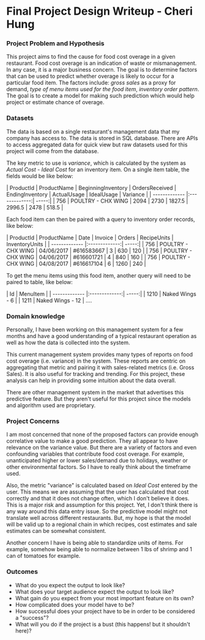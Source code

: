 # Final Project Design Writeup - Cheri Hung

### Project Problem and Hypothesis

This project aims to find the cause for food cost overage in a given restaurant. Food cost overage is an indication of waste or mismanagement. In any case, it is a major business concern. The goal is to determine factors that can be used to predict whether overage is likely to occur for a particular food item. The factors include: _gross sales_ as a proxy for demand, _type of menu items used for the food item_, _inventory order pattern_. The goal is to create a model for making such prediction which would help project or estimate chance of overage.

### Datasets

The data is based on a single restaurant's management data that my company has access to. The data is stored in SQL database. There are APIs to access aggregated data for quick view but raw datasets used for this project will come from the database.

The key metric to use is *variance*, which is calculated by the system as *Actual Cost - Ideal Cost* for an inventory item. On a single item table, the fields would be like below:

| ProductId | ProductName | BeginningInventory  | OrdersReceived | EndingInventory | ActualUsage | IdealUsage | Variance |
| ------------- |:-------------:| -----:|
| 756 | POULTRY - CHX WING | 2094 | 2730 | 1827.5 | 2996.5 | 2478 | 518.5 |

Each food item can then be paired with a query to inventory order records, like below:

| ProductId | ProductName | Date  | Invoice | Orders | RecipeUnits | InventoryUnits |
| ------------- |:-------------:| -----:|
| 756 | POULTRY - CHX WING | 04/06/2017 | #616583667 | 3 | 630 | 120 |
| 756 | POULTRY - CHX WING | 04/06/2017 | #616601721 | 4 | 840 | 160 |
| 756 | POULTRY - CHX WING | 04/08/2017 | #616617104 | 6 | 1260 | 240 |

To get the menu items using this food item, another query will need to be paired to table, like below:

| Id | MenuItem |
| ------------- |:-------------:| -----:|
| 1210 | Naked Wings - 6 |
| 1211 | Naked Wings - 12 |
....

### Domain knowledge

Personally, I have been working on this management system for a few months and have a good understanding of a typical restaurant operation as well as how the data is collected into the system.

This current management system provides many types of reports on food cost overage (i.e. variance) in the system. These reports are centric on aggregating that metric and pairing it with sales-related metrics (i.e. Gross Sales). It is also useful for tracking and trending. For this project, these analysis can help in providing some intuition about the data overall.

There are other management system in the market that advertises this predictive feature. But they aren't useful for this project since the models and algorithm used are proprietary.

### Project Concerns

I am most concerned that none of the proposed factors can provide enough correlative value to make a good prediction. They all appear to have relevance on the variance value. But there are a variety of factors and even confounding variables that contribute food cost overage. For example, unanticipated higher or lower sales/demand due to holidays, weather or other environmental factors. So I have to really think about the timeframe used.

Also, the metric "variance" is calculated based on _Ideal Cost_ entered by the user. This means we are assuming that the user has calculated that cost correctly and that it does not change often, which I don't believe it does. This is a major risk and assumption for this project. Yet, I don't think there is any way around this data entry issue. So the predictive model might not translate well across different restaurants. But, my hope is that the model will be valid up to a regional chain in which recipes, cost estimates and sale estimates can be somewhat consistent.

Another concern I have is being able to standardize units of items. For example, somehow being able to normalize between 1 lbs of shrimp and 1 can of tomatoes for example.

### Outcomes
* What do you expect the output to look like?
* What does your target audience expect the output to look like?
* What gain do you expect from your most important feature on its own?
* How complicated does your model have to be?
* How successful does your project have to be in order to be considered a "success"?
* What will you do if the project is a bust (this happens! but it shouldn't here)?
